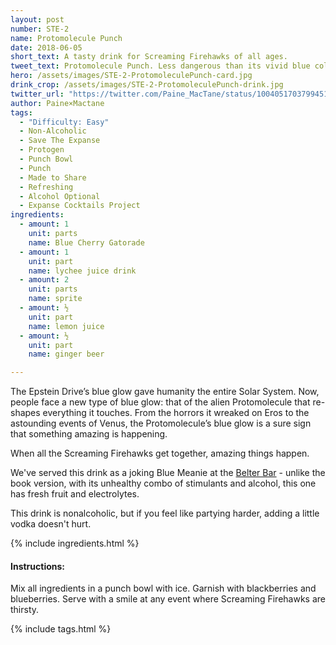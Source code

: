 ```yaml
---
layout: post
number: STE-2
name: Protomolecule Punch
date: 2018-06-05
short_text: A tasty drink for Screaming Firehawks of all ages.
tweet_text: Protomolecule Punch. Less dangerous than its vivid blue color might suggest. Something for #ScreamingFirehawks of all ages to enjoy together in groups. 
hero: /assets/images/STE-2-ProtomoleculePunch-card.jpg
drink_crop: /assets/images/STE-2-ProtomoleculePunch-drink.jpg
twitter_url: "https://twitter.com/Paine_MacTane/status/1004051703799451649"
author: Paine×Mactane
tags: 
  - "Difficulty: Easy"
  - Non-Alcoholic
  - Save The Expanse
  - Protogen
  - Punch Bowl
  - Punch
  - Made to Share
  - Refreshing
  - Alcohol Optional
  - Expanse Cocktails Project
ingredients:
  - amount: 1
    unit: parts
    name: Blue Cherry Gatorade
  - amount: 1
    unit: part
    name: lychee juice drink
  - amount: 2
    unit: parts
    name: sprite
  - amount: ½
    unit: part
    name: lemon juice
  - amount: ½
    unit: part
    name: ginger beer

---
```


The Epstein Drive’s blue glow gave humanity the entire Solar System. Now, people face a new type of blue glow: that of the alien Protomolecule that re-shapes everything it touches. From the horrors it wreaked on Eros to the astounding events of Venus, the Protomolecule’s blue glow is a sure sign that something amazing is happening.

When all the Screaming Firehawks get together, amazing things happen.

We've served this drink as a joking Blue Meanie at the [Belter Bar](http://twitter.com/BelterBar) - unlike the book version, with its unhealthy combo of stimulants and alcohol, this one has fresh fruit and electrolytes. 

This drink is nonalcoholic, but if you feel like partying harder, adding a little vodka doesn't hurt.

{% include ingredients.html %}

#### Instructions:

Mix all ingredients in a punch bowl with ice. Garnish with blackberries and blueberries. Serve with a smile at any event where Screaming Firehawks are thirsty.

{% include tags.html %}

